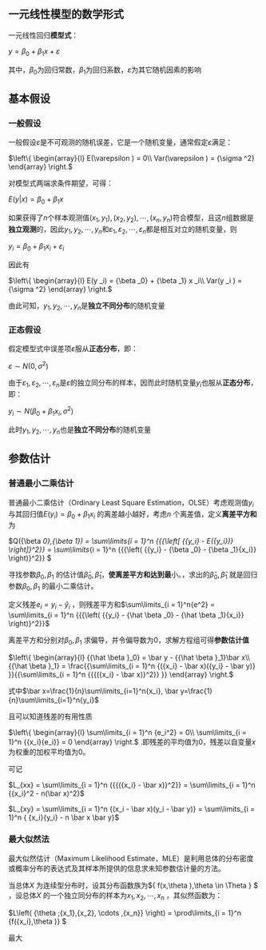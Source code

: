 ## 一元线性模型的数学形式

一元线性回归**模型式**：

$y = {\beta _0} + {\beta _1}x + \varepsilon$

其中，${\beta _0}$为回归常数，${\beta _1}$为回归系数，$\varepsilon$为其它随机因素的影响

## 基本假设

### 一般假设

一般假设$\varepsilon$是不可观测的随机误差，它是一个随机变量，通常假定$\varepsilon$满足：

$\left\{ \begin{array}{l}
E(\varepsilon ) = 0\\
Var(\varepsilon ) = {\sigma ^2}
\end{array} \right.$

对模型式两端求条件期望，可得：

$E(y\left| x \right.) = {\beta _0} + {\beta _1}x$

如果获得了$n$个样本观测值$({x_1},{y_1}),({x_2},{y_2}), \cdots ,({x_n},{y_n})$符合模型，且这$n$组数据是**独立观测**的，因此$y _1,y_2,\cdots,y_n$和${ \varepsilon _1},\varepsilon_2,\cdots,\varepsilon_n$都是相互对立的随机变量，则

$y _i= {\beta _0} + {\beta _1} x _i + \varepsilon _i$

因此有

$\left\{ \begin{array}{l}
E(y _i) = {\beta _0} + {\beta _1} x _i\\
Var(y _i ) = {\sigma ^2}
\end{array} \right.$

由此可知，$y _1,y_2,\cdots,y_n$是**独立不同分布**的随机变量

### 正态假设

假定模型式中误差项$\varepsilon$服从**正态分布**，即：

${\varepsilon}  \sim N(0,{\sigma ^2})$

由于${ \varepsilon _1},\varepsilon_2,\cdots,\varepsilon_n$是$\varepsilon$的独立同分布的样本，因而此时随机变量$y_i$也服从**正态分布**，即：

${y _i} \sim N({\beta _0} + {\beta _1}{x _i},{\sigma ^2})$

此时$y _1,y_2,\cdots,y_n$也是**独立不同分布**的随机变量

## 参数估计

### 普通最小二乘估计

普通最小二乘估计（Ordinary Least Square Estimation，OLSE）考虑观测值$y_i$与其回归值$E(y _i) = {\beta _0} + {\beta _1}{x _i}$ 的离差越小越好，考虑$n$ 个离差值，定义**离差平方和**为

$Q({\beta _0},{\beta _1}) = \sum\limits_{i = 1}^n {{{\left[ {{y_i} - E({y_i})} \right]}^2}}  = \sum\limits_{i = 1}^n {{{\left( {{y_i} - {\beta _0} - {\beta _1}{x_i}} \right)}^2}} $

寻找参数${\beta _0},{\beta _1}$ 的估计值${\hat \beta _0},{\hat \beta _1}$，**使离差平方和达到最**小。，求出的${\hat \beta _0},{\hat \beta _1}$ 就是回归参数${\beta _0},{\beta _1}$ 的最小二乘估计。

定义残差${e _i} = y _i - {\hat y _i}$ ，则残差平方和$\sum\limits_{i = 1}^n{e^2} =  \sum\limits_{i = 1}^n {{{\left( {{y_i} - {\hat \beta _0} - {\hat \beta _1}{x_i}} \right)}^2}}$ 

离差平方和分别对${\beta _0},{\beta _1}$ 求偏导，并令偏导数为0，求解方程组可得**参数估计值**

$\left\{ \begin{array}{l}
{{\hat \beta }_0} = \bar y - {{\hat \beta }_1}\bar x\\
{{\hat \beta }_1} = \frac{{\sum\limits_{i = 1}^n {({x_i} - \bar x)({y_i} - \bar y)} }}{{\sum\limits_{i = 1}^n {{{({x_i} - \bar x)}^2}} }}
\end{array} \right.$

式中$\bar x=\frac{1}{n}\sum\limits_{i=1}^n{x_i}, \bar y=\frac{1}{n}\sum\limits_{i=1}^n{y_i}$ 

且可以知道残差的有用性质

$\left\{ \begin{array}{l}
\sum\limits_{i = 1}^n {e_i^2}  = 0\\
\sum\limits_{i = 1}^n {{x_i}{e_i}}  = 0
\end{array} \right.$ .即残差的平均值为0，残差以自变量$x$ 为权重的加权平均值为0。

可记

$L_{xx} = \sum\limits_{i = 1}^n {{{({x_i} - \bar x)}^2}} = \sum\limits_{i = 1}^n {{x_i}^2 - n(\bar x)^2}$ 

$L_{xy} = \sum\limits_{i = 1}^n {(x_i - \bar x)(y_i - \bar y)} = \sum\limits_{i = 1}^n { {x_i}{y_i} - n \bar x \bar y}$ 

### 最大似然法

最大似然估计（Maximum Likelihood Estimate，MLE）是利用总体的分布密度或概率分布的表达式及其样本所提供的信息求未知参数估计量的方法。

当总体$X$ 为连续型分布时，设其分布函数族为$\{ f(x,\theta ),\theta  \in \Theta \} $ ，设总体$X$ 的一个独立同分布的样本为${x_1},{x_2}, \cdots ,{x_n}$ ，其似然函数为：

$L\left( {\theta ;{x_1},{x_2}, \cdots ,{x_n}} \right) = \prod\limits_{i = 1}^n {f({x_i},\theta )} $ 

最大